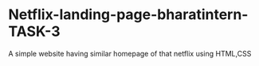 # Netflix-landing-page-bharatintern-TASK-3
A simple website having similar homepage of that netflix using HTML,CSS
